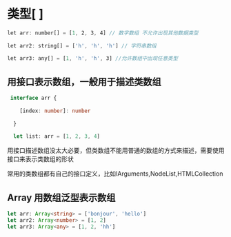 # 类型[ ] 

```ts
let arr: number[] = [1, 2, 3, 4] // 数字数组 不允许出现其他数据类型
 
let arr2: string[] = ['h', 'h', 'h'] // 字符串数组
 
let arr3: any[] = [1, 'h', 'h', 3] //允许数组中出现任意类型
```

## 用接口表示数组，一般用于描述类数组

```ts
 interface arr {
 
    [index: number]: number
 
  }
 
  let list: arr = [1, 2, 3, 4]
```

用接口描述数组没太大必要，但类数组不能用普通的数组的方式来描述，需要使用接口来表示类数组的形状

常用的类数组都有自己的接口定义，比如IArguments,NodeList,HTMLCollection

## Array<elementType> 用数组泛型表示数组

```ts
let arr: Array<string> = ['bonjour', 'hello']
let arr2: Array<number> = [1, 2]
let arr3: Array<any> = [1, 2, 'hh']
```

